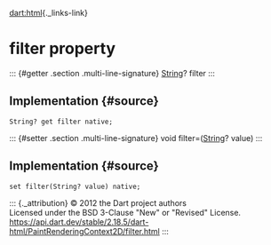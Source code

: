 [dart:html](../../dart-html/dart-html-library){._links-link}

filter property
===============

::: {#getter .section .multi-line-signature}
[String](../../dart-core/string-class)? filter
:::

Implementation {#source}
--------------

``` {.language-dart data-language="dart"}
String? get filter native;
```

::: {#setter .section .multi-line-signature}
void filter=([String](../../dart-core/string-class)? value)
:::

Implementation {#source}
--------------

``` {.language-dart data-language="dart"}
set filter(String? value) native;
```

::: {._attribution}
© 2012 the Dart project authors\
Licensed under the BSD 3-Clause \"New\" or \"Revised\" License.\
<https://api.dart.dev/stable/2.18.5/dart-html/PaintRenderingContext2D/filter.html>
:::
